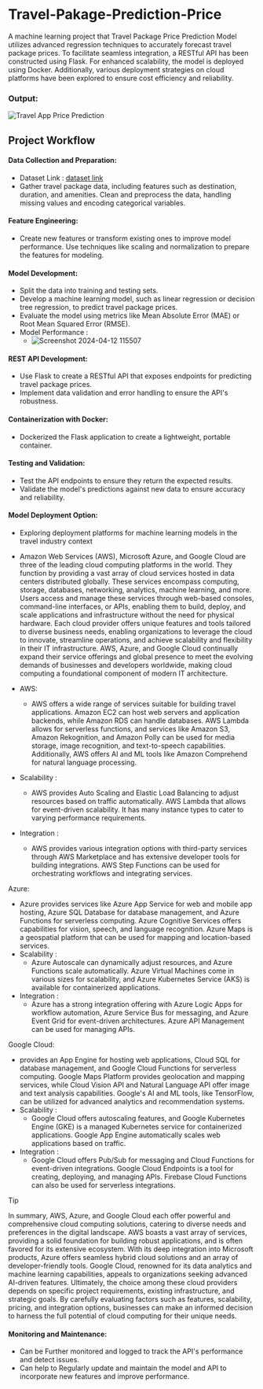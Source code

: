 # Travel-Pakage-Prediction-Price

A machine learning project that Travel Package Price Prediction Model utilizes advanced regression techniques to accurately forecast travel package prices. To facilitate seamless integration, a RESTful API has been constructed using Flask. For enhanced scalability, the model is deployed using Docker. Additionally, various deployment strategies on cloud platforms have been explored to ensure cost efficiency and reliability.

### Output:

![Travel App Price Prediction](https://github.com/Sarthaksaraf96/Travel-Pakage-Prediction-Pricee/assets/132260196/3209165b-4f6c-4f66-aac9-86b4fd2a9506)



## Project Workflow
#### Data Collection and Preparation:
- Dataset Link : [dataset link](https://drive.google.com/file/d/1eQPD_UG5C6YfvduVlX7PckwVwGuBnCBw/view)
- Gather travel package data, including features such as destination, duration, and amenities.
Clean and preprocess the data, handling missing values and encoding categorical variables.

#### Feature Engineering:
- Create new features or transform existing ones to improve model performance.
Use techniques like scaling and normalization to prepare the features for modeling.

#### Model Development:
- Split the data into training and testing sets.
- Develop a machine learning model, such as linear regression or decision tree regression, to predict travel package prices.
- Evaluate the model using metrics like Mean Absolute Error (MAE) or Root Mean Squared Error (RMSE).
- Model Performance :
    - ![Screenshot 2024-04-12 115507](https://github.com/Sarthaksaraf96/Travel-Pakage-Prediction-Pricee/assets/132260196/d1a3b1a0-b3f1-4a74-877e-c29a6e423548)


#### REST API Development:
- Use Flask to create a RESTful API that exposes endpoints for predicting travel package prices.
- Implement data validation and error handling to ensure the API's robustness.

#### Containerization with Docker:
- Dockerized the Flask application to create a lightweight, portable container.

#### Testing and Validation:
- Test the API endpoints to ensure they return the expected results.
- Validate the model's predictions against new data to ensure accuracy and reliability.

#### Model Deployment Option:
- Exploring deployment platforms for machine learning models in the travel industry context
- Amazon Web Services (AWS), Microsoft Azure, and Google Cloud are three of the leading cloud computing platforms in the world. They function by providing a vast array of cloud services hosted in data centers distributed globally. These services encompass computing, storage, databases, networking, analytics, machine learning, and more. Users access and manage these services through web-based consoles, command-line interfaces, or APIs, enabling them to build, deploy, and scale applications and infrastructure without the need for physical hardware. Each cloud provider offers unique features and tools tailored to diverse business needs, enabling organizations to leverage the cloud to innovate, streamline operations, and achieve scalability and flexibility in their IT infrastructure. AWS, Azure, and Google Cloud continually expand their service offerings and global presence to meet the evolving demands of businesses and developers worldwide, making cloud computing a foundational component of modern IT architecture.


- AWS:
  - AWS offers a wide range of services suitable for building travel applications. Amazon EC2 can host web servers and application backends, while Amazon RDS can handle databases. AWS Lambda allows for serverless functions, and services like Amazon S3, Amazon Rekognition, and Amazon Polly can be used for media storage, image recognition, and text-to-speech capabilities. Additionally, AWS offers AI and ML tools like Amazon Comprehend for natural language processing.
- Scalability :
  - AWS provides Auto Scaling and Elastic Load Balancing to adjust resources based on traffic automatically. AWS Lambda that allows for event-driven scalability. It has many instance types to cater to varying performance requirements.
- Integration :
  - AWS provides various integration options with third-party services through AWS Marketplace and has extensive developer tools for building integrations. AWS Step Functions can be used for orchestrating workflows and integrating services.


Azure:
- Azure provides services like Azure App Service for web and mobile app hosting, Azure SQL Database for database management, and Azure Functions for serverless computing. Azure Cognitive Services offers capabilities for vision, speech, and language recognition. Azure Maps is a geospatial platform that can be used for mapping and location-based services.
- Scalability :
  - Azure Autoscale can dynamically adjust resources, and Azure Functions scale automatically. Azure Virtual Machines come in various sizes for scalability, and Azure Kubernetes Service (AKS) is available for containerized applications.
- Integration :
  - Azure has a strong integration offering with Azure Logic Apps for workflow automation, Azure Service Bus for messaging, and Azure Event Grid for event-driven architectures. Azure API Management can be used for managing APIs.


Google Cloud:
- provides an App Engine for hosting web applications, Cloud SQL for database management, and Google Cloud Functions for serverless computing. Google Maps Platform provides geolocation and mapping services, while Cloud Vision API and Natural Language API offer image and text analysis capabilities. Google's AI and ML tools, like TensorFlow, can be utilized for advanced analytics and recommendation systems.
- Scalability :
  - Google Cloud offers autoscaling features, and Google Kubernetes Engine (GKE) is a managed Kubernetes service for containerized applications. Google App Engine automatically scales web applications based on traffic.
- Integration :
  - Google Cloud offers Pub/Sub for messaging and Cloud Functions for event-driven integrations. Google Cloud Endpoints is a tool for creating, deploying, and managing APIs. Firebase Cloud Functions can also be used for serverless integrations.

> [!TIP]
> In summary, AWS, Azure, and Google Cloud each offer powerful and comprehensive cloud computing solutions, catering to diverse needs and preferences in the digital landscape. AWS boasts a vast array of services, providing a solid foundation for building robust applications, and is often favored for its extensive ecosystem.
> With its deep integration into Microsoft products, Azure offers seamless hybrid cloud solutions and an array of developer-friendly tools. Google Cloud, renowned for its data analytics and machine learning capabilities, appeals to organizations seeking advanced AI-driven features.
> Ultimately, the choice among these cloud providers depends on specific project requirements, existing infrastructure, and strategic goals. By carefully evaluating factors such as features, scalability, pricing, and integration options, businesses can make an informed decision to harness the full potential of cloud computing for their unique needs.
  
#### Monitoring and Maintenance:
- Can be Further monitored and logged to track the API's performance and detect issues.
- Can help to Regularly update and maintain the model and API to incorporate new features and improve performance.
